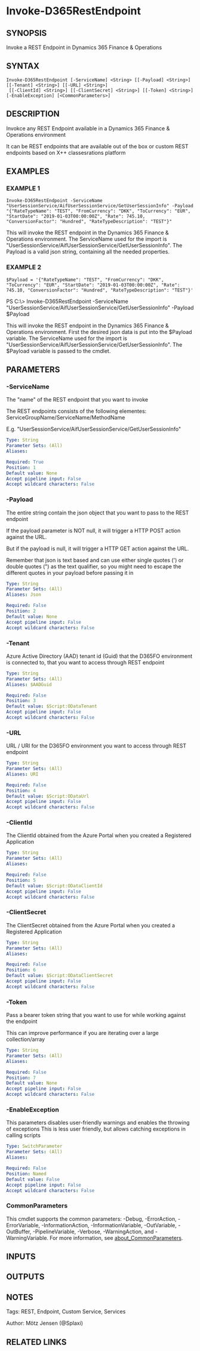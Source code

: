 ﻿---
external help file: d365fo.integrations-help.xml
Module Name: d365fo.integrations
online version:
schema: 2.0.0
---

# Invoke-D365RestEndpoint

## SYNOPSIS
Invoke a REST Endpoint in Dynamics 365 Finance & Operations

## SYNTAX

```
Invoke-D365RestEndpoint [-ServiceName] <String> [[-Payload] <String>] [[-Tenant] <String>] [[-URL] <String>]
 [[-ClientId] <String>] [[-ClientSecret] <String>] [[-Token] <String>] [-EnableException] [<CommonParameters>]
```

## DESCRIPTION
Invokce any REST Endpoint available in a Dynamics 365 Finance & Operations environment

It can be REST endpoints that are available out of the box or custom REST endpoints based on X++ classesrations platform

## EXAMPLES

### EXAMPLE 1
```
Invoke-D365RestEndpoint -ServiceName "UserSessionService/AifUserSessionService/GetUserSessionInfo" -Payload "{"RateTypeName": "TEST", "FromCurrency": "DKK", "ToCurrency": "EUR", "StartDate": "2019-01-03T00:00:00Z", "Rate": 745.10, "ConversionFactor": "Hundred", "RateTypeDescription": "TEST"}"
```

This will invoke the REST endpoint in the  Dynamics 365 Finance & Operations environment.
The ServiceName used for the import is "UserSessionService/AifUserSessionService/GetUserSessionInfo".
The Payload is a valid json string, containing all the needed properties.

### EXAMPLE 2
```
$Payload = '{"RateTypeName": "TEST", "FromCurrency": "DKK", "ToCurrency": "EUR", "StartDate": "2019-01-03T00:00:00Z", "Rate": 745.10, "ConversionFactor": "Hundred", "RateTypeDescription": "TEST"}'
```

PS C:\\\> Invoke-D365RestEndpoint -ServiceName "UserSessionService/AifUserSessionService/GetUserSessionInfo" -Payload $Payload

This will invoke the REST endpoint in the  Dynamics 365 Finance & Operations environment.
First the desired json data is put into the $Payload variable.
The ServiceName used for the import is "UserSessionService/AifUserSessionService/GetUserSessionInfo".
The $Payload variable is passed to the cmdlet.

## PARAMETERS

### -ServiceName
The "name" of the REST endpoint that you want to invoke

The REST endpoints consists of the following elementes:
ServiceGroupName/ServiceName/MethodName

E.g.
"UserSessionService/AifUserSessionService/GetUserSessionInfo"

```yaml
Type: String
Parameter Sets: (All)
Aliases:

Required: True
Position: 1
Default value: None
Accept pipeline input: False
Accept wildcard characters: False
```

### -Payload
The entire string contain the json object that you want to pass to the REST endpoint

If the payload parameter is NOT null, it will trigger a HTTP POST action against the URL.

But if the payload is null, it will trigger a HTTP GET action against the URL.

Remember that json is text based and can use either single quotes (') or double quotes (") as the text qualifier, so you might need to escape the different quotes in your payload before passing it in

```yaml
Type: String
Parameter Sets: (All)
Aliases: Json

Required: False
Position: 2
Default value: None
Accept pipeline input: False
Accept wildcard characters: False
```

### -Tenant
Azure Active Directory (AAD) tenant id (Guid) that the D365FO environment is connected to, that you want to access through REST endpoint

```yaml
Type: String
Parameter Sets: (All)
Aliases: $AADGuid

Required: False
Position: 3
Default value: $Script:ODataTenant
Accept pipeline input: False
Accept wildcard characters: False
```

### -URL
URL / URI for the D365FO environment you want to access through REST endpoint

```yaml
Type: String
Parameter Sets: (All)
Aliases: URI

Required: False
Position: 4
Default value: $Script:ODataUrl
Accept pipeline input: False
Accept wildcard characters: False
```

### -ClientId
The ClientId obtained from the Azure Portal when you created a Registered Application

```yaml
Type: String
Parameter Sets: (All)
Aliases:

Required: False
Position: 5
Default value: $Script:ODataClientId
Accept pipeline input: False
Accept wildcard characters: False
```

### -ClientSecret
The ClientSecret obtained from the Azure Portal when you created a Registered Application

```yaml
Type: String
Parameter Sets: (All)
Aliases:

Required: False
Position: 6
Default value: $Script:ODataClientSecret
Accept pipeline input: False
Accept wildcard characters: False
```

### -Token
Pass a bearer token string that you want to use for while working against the endpoint

This can improve performance if you are iterating over a large collection/array

```yaml
Type: String
Parameter Sets: (All)
Aliases:

Required: False
Position: 7
Default value: None
Accept pipeline input: False
Accept wildcard characters: False
```

### -EnableException
This parameters disables user-friendly warnings and enables the throwing of exceptions
This is less user friendly, but allows catching exceptions in calling scripts

```yaml
Type: SwitchParameter
Parameter Sets: (All)
Aliases:

Required: False
Position: Named
Default value: False
Accept pipeline input: False
Accept wildcard characters: False
```

### CommonParameters
This cmdlet supports the common parameters: -Debug, -ErrorAction, -ErrorVariable, -InformationAction, -InformationVariable, -OutVariable, -OutBuffer, -PipelineVariable, -Verbose, -WarningAction, and -WarningVariable. For more information, see [about_CommonParameters](http://go.microsoft.com/fwlink/?LinkID=113216).

## INPUTS

## OUTPUTS

## NOTES
Tags: REST, Endpoint, Custom Service, Services

Author: Mötz Jensen (@Splaxi)

## RELATED LINKS
